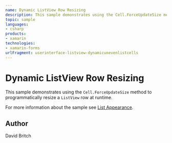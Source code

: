 ```yaml
---
name: Dynamic ListView Row Resizing
description: This sample demonstrates using the Cell.ForceUpdateSize method to programmatically resize a ListView row at runtime. For more information about the sample see List Appearance.
topic: sample
languages:
- csharp
products:
- xamarin
technologies:
- xamarin-forms
urlFragment: userinterface-listview-dynamicunevenlistcells
---
```

Dynamic ListView Row Resizing
=============================

This sample demonstrates using the `Cell.ForceUpdateSize` method to programmatically resize a `ListView` row at runtime.

For more information about the sample see [List Appearance](https://developer.xamarin.com/guides/xamarin-forms/user-interface/listview/customizing-list-appearance/).

Author
------

David Britch
